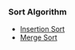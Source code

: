 ### Sort Algorithm

* [Insertion Sort](https://github.com/jiangxq18/leetcode/blob/master/Introduction-of-Algorithms/sort/insertion_sort.cc)
* [Merge Sort](https://github.com/jiangxq18/leetcode/blob/master/Introduction-of-Algorithms/sort/merge_sort.cc)